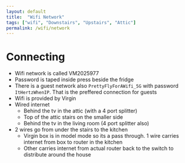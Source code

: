 ```yaml
---
layout: default
title:  "Wifi Network"
tags: ["wifi", "Downstairs", "Upstairs", "Attic"]
permalink: /wifi/network
---
```


# Connecting

* Wifi network is called VM2025977
* Password is taped inside press beside the fridge
* There is a guest network also `PrettyFlyForAWifi_5G` with password `ItHertzWhenIP`. That is the preffered connection for guests
* Wifi is provided by Virgin
* Wired internet
    - Behind the tv in the attic (with a 4 port splitter)
    - Top of the attic stairs on the smaller side
    - Behind the tv in the living room (4 port splitter also)
* 2 wires go from under the stairs to the kitchen
    - Virgin box is in model mode so its a pass through. 1 wire carries internet from box to router in the kitchen
    - Other carries internet from actual router back to the switch to distribute around the house